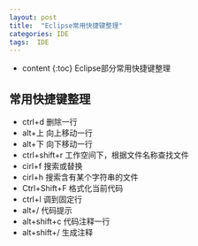 ```yaml
---
layout: post
title:  "Eclipse常用快捷键整理"
categories: IDE
tags:  IDE
---
```


* content
{:toc}
Eclipse部分常用快捷键整理

<!--excerpt-->
## 常用快捷键整理
- ctrl+d 删除一行
- alt+上 向上移动一行
- alt+下 向下移动一行
- ctrl+shift+r 工作空间下，根据文件名称查找文件
- cirl+f 搜索或替换
- cirl+h 搜索含有某个字符串的文件
- Ctrl+Shift+F 格式化当前代码
- ctrl+l 调到固定行
- alt+/  代码提示
- alt+shift+c  <!-- -->代码注释一行
- alt+shift+/  生成<!-- -->注释